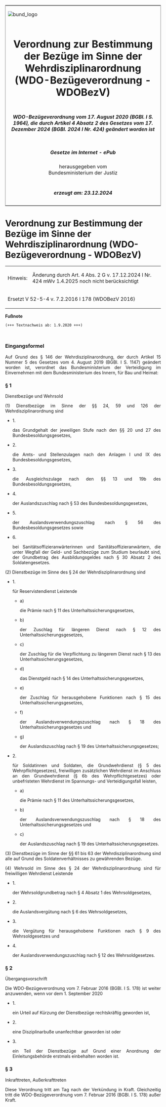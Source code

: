 <span id="DECKBLATT.html"></span>

<table border="0" frame="border" width="100%">

<tr valign="top">

<td align="left">

![bund\_logo](BfJ_2021_Web_de_de.gif)

</td>

<td align="right">

 

</td>

</tr>

<tr align="center" valign="middle">

<td colspan="2">

# Verordnung zur Bestimmung der Bezüge im Sinne der Wehrdisziplinarordnung (WDO-Bezügeverordnung - WDOBezV)

</td>

</tr>

<tr align="center" valign="middle">

<td colspan="2">

##### WDO-Bezügeverordnung vom 17. August 2020 (BGBl. I S. 1964), die durch Artikel 4 Absatz 2 des Gesetzes vom 17. Dezember 2024 (BGBl. 2024 I Nr. 424) geändert worden ist

</td>

</tr>

<tr align="center" valign="middle">

<td colspan="2">

  
  

##### Gesetze im Internet - ePub  
  
herausgegeben vom  
Bundesministerium der Justiz

</td>

</tr>

<tr align="center" valign="bottom">

<td colspan="2">

  
  

##### erzeugt am: 23.12.2024

</td>

</tr>

</table>

<span id="BJNR196400020.html"></span>

# Verordnung zur Bestimmung der Bezüge im Sinne der Wehrdisziplinarordnung (WDO-Bezügeverordnung - WDOBezV)

<div>

<div class="jnhtml">

<table width="100%">

<colgroup>

<col width="10%">

</col>

<col width="90%">

</col>

</colgroup>

<tr>

<td>

Hinweis:

</div>

</div>

</td>

<td>

Änderung durch Art. 4 Abs. 2 G v. 17.12.2024 I Nr. 424 mWv 1.4.2025 noch
nicht berücksichtigt

</td>

</tr>

<tr>

<td colspan="2">

Ersetzt V 52-5-4 v. 7.2.2016 I 178 (WDOBezV 2016)

</td>

</tr>

</table>

</div>

</div>

<div>

  
**Fußnote**

<div class="jnhtml">

<div>

<div class="jurAbsatz">

  

``` 
(+++ Textnachweis ab: 1.9.2020 +++)

 
```

</div>

</div>

</div>

</div>

<span id="BJNR196400020BJNE000100000.html"></span>

### Eingangsformel  

<div>

<div class="jnhtml">

<div>

<div class="jurAbsatz" style="text-align:justify;">

Auf Grund des § 146 der Wehrdisziplinarordnung, der durch Artikel 15
Nummer 5 des Gesetzes vom 4. August 2019 (BGBl. I S. 1147) geändert
worden ist, verordnet das Bundesministerium der Verteidigung im
Einvernehmen mit dem Bundesministerium des Innern, für Bau und Heimat:

</div>

</div>

</div>

</div>

<span id="BJNR196400020BJNE000200000.html"></span>

### § 1  
Dienstbezüge und Wehrsold

<div>

<div class="jnhtml">

<div>

<div class="jurAbsatz" style="text-align:justify;">

(1) Dienstbezüge im Sinne der §§ 24, 59 und 126 der
Wehrdisziplinarordnung sind

  - 1\.
    
    <div>
    
    das Grundgehalt der jeweiligen Stufe nach den §§ 20 und 27 des
    Bundesbesoldungsgesetzes,
    
    </div>

  - 2\.
    
    <div>
    
    die Amts- und Stellenzulagen nach den Anlagen I und IX des
    Bundesbesoldungsgesetzes,
    
    </div>

  - 3\.
    
    <div>
    
    die Ausgleichszulage nach den §§ 13 und 19b des
    Bundesbesoldungsgesetzes,
    
    </div>

  - 4\.
    
    <div>
    
    der Auslandszuschlag nach § 53 des Bundesbesoldungsgesetzes,
    
    </div>

  - 5\.
    
    <div>
    
    der Auslandsverwendungszuschlag nach § 56 des
    Bundesbesoldungsgesetzes sowie
    
    </div>

  - 6\.
    
    <div>
    
    bei Sanitätsoffizieranwärterinnen und Sanitätsoffizieranwärtern, die
    unter Wegfall der Geld- und Sachbezüge zum Studium beurlaubt sind,
    der Grundbetrag des Ausbildungsgeldes nach § 30 Absatz 2 des
    Soldatengesetzes.
    
    </div>

</div>

<div class="jurAbsatz" style="text-align:justify;">

(2) Dienstbezüge im Sinne des § 24 der Wehrdisziplinarordnung sind

  - 1\.
    
    <div>
    
    für Reservistendienst Leistende
    
      - a)
        
        <div>
        
        die Prämie nach § 11 des Unterhaltssicherungsgesetzes,
        
        </div>
    
      - b)
        
        <div>
        
        der Zuschlag für längeren Dienst nach § 12 des
        Unterhaltssicherungsgesetzes,
        
        </div>
    
      - c)
        
        <div>
        
        der Zuschlag für die Verpflichtung zu längerem Dienst nach § 13
        des Unterhaltssicherungsgesetzes,
        
        </div>
    
      - d)
        
        <div>
        
        das Dienstgeld nach § 14 des Unterhaltssicherungsgesetzes,
        
        </div>
    
      - e)
        
        <div>
        
        der Zuschlag für herausgehobene Funktionen nach § 15 des
        Unterhaltssicherungsgesetzes,
        
        </div>
    
      - f)
        
        <div>
        
        der Auslandsverwendungszuschlag nach § 18 des
        Unterhaltssicherungsgesetzes und
        
        </div>
    
      - g)
        
        <div>
        
        der Auslandszuschlag nach § 19 des Unterhaltssicherungsgesetzes;
        
        </div>
    
    </div>

  - 2\.
    
    <div>
    
    für Soldatinnen und Soldaten, die Grundwehrdienst (§ 5 des
    Wehrpflichtgesetzes), freiwilligen zusätzlichen Wehrdienst im
    Anschluss an den Grundwehrdienst (§ 6b des Wehrpflichtgesetzes) oder
    unbefristeten Wehrdienst im Spannungs- und Verteidigungsfall
    leisten,
    
      - a)
        
        <div>
        
        die Prämie nach § 11 des Unterhaltssicherungsgesetzes,
        
        </div>
    
      - b)
        
        <div>
        
        der Auslandsverwendungszuschlag nach § 18 des
        Unterhaltssicherungsgesetzes und
        
        </div>
    
      - c)
        
        <div>
        
        der Auslandszuschlag nach § 19 des Unterhaltssicherungsgesetzes.
        
        </div>
    
    </div>

</div>

<div class="jurAbsatz" style="text-align:justify;">

(3) Dienstbezüge im Sinne der §§ 61 bis 63 der Wehrdisziplinarordnung
sind alle auf Grund des Soldatenverhältnisses zu gewährenden Bezüge.

</div>

<div class="jurAbsatz" style="text-align:justify;">

(4) Wehrsold im Sinne des § 24 der Wehrdisziplinarordnung sind für
freiwilligen Wehrdienst Leistende

  - 1\.
    
    <div>
    
    der Wehrsoldgrundbetrag nach § 4 Absatz 1 des Wehrsoldgesetzes,
    
    </div>

  - 2\.
    
    <div>
    
    die Auslandsvergütung nach § 6 des Wehrsoldgesetzes,
    
    </div>

  - 3\.
    
    <div>
    
    die Vergütung für herausgehobene Funktionen nach § 9 des
    Wehrsoldgesetzes und
    
    </div>

  - 4\.
    
    <div>
    
    der Auslandsverwendungszuschlag nach § 12 des Wehrsoldgesetzes.
    
    </div>

</div>

</div>

</div>

</div>

<span id="BJNR196400020BJNE000300000.html"></span>

### § 2  
Übergangsvorschrift

<div>

<div class="jnhtml">

<div>

<div class="jurAbsatz" style="text-align:justify;">

Die WDO-Bezügeverordnung vom 7. Februar 2016 (BGBl. I S. 178) ist weiter
anzuwenden, wenn vor dem 1. September 2020

  - 1\.
    
    <div>
    
    ein Urteil auf Kürzung der Dienstbezüge rechtskräftig geworden ist,
    
    </div>

  - 2\.
    
    <div>
    
    eine Disziplinarbuße unanfechtbar geworden ist oder
    
    </div>

  - 3\.
    
    <div>
    
    ein Teil der Dienstbezüge auf Grund einer Anordnung der
    Einleitungsbehörde erstmals einbehalten worden ist.
    
    </div>

</div>

</div>

</div>

</div>

<span id="BJNR196400020BJNE000400000.html"></span>

### § 3  
Inkrafttreten, Außerkrafttreten

<div>

<div class="jnhtml">

<div>

<div class="jurAbsatz" style="text-align:justify;">

Diese Verordnung tritt am Tag nach der Verkündung in Kraft. Gleichzeitig
tritt die WDO-Bezügeverordnung vom 7. Februar 2016 (BGBl. I S. 178)
außer Kraft.

</div>

</div>

</div>

</div>
